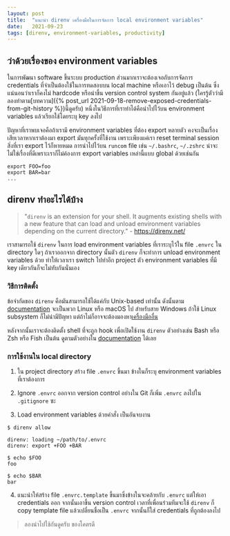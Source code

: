 ```yaml
---
layout: post
title:  "แนะนำ direnv เครื่องมือในการจัดการ local environment variables"
date:   2021-09-23
tags: [direnv, environment-variables, productivity]
---
```


## ว่าด้วยเรื่องของ environment variables

ในการพัฒนา software ขึ้นระบบ production ส่วนมากเราจะต้องเจอกับการจัดการ credentials ที่จำเป็นต้องใช้ในการทดสอบบน local machine หรือเอาไว้ debug เป็นต้น ซึ่งแน่นอนว่าเราก็คงไม่ hardcode หรือนำขึ้น version control system กันอยู่แล้ว (ใครรู้ตัวว่ามีลองทำตาม[บทความ]({% post_url 2021-09-18-remove-exposed-credentials-from-git-history %})นี้ดูครับ) หนึ่งในวิธีการที่เราทำได้คือนำไปไว้บน environment variables แล้วเรียกใช้โดยระบุ key ลงไป  

ปัญหาที่เราพบเจอคือถ้าเรามี environment variables ที่ต้อง export หลายตัว คงจะเป็นเรื่องเสียเวลาหากเราต้องมา export มันทุกครั้งที่ใช้งาน เพราะเพียงแค่เรา reset terminal session สิ่งที่เรา export ไว้ก็หายหมด การนำไปไว้บน `runcom` file เช่น `~/.bashrc`, `~/.zshrc` น่าจะไม่ใช่เรื่องที่ดีเพราะเราก็ไม่ค้องการ export variables เหล่านี้แบบ global ด้วยเช่นกัน  

```shell
export FOO=foo
export BAR=bar
...
```

## direnv ทำอะไรได้บ้าง
> "`direnv` is an extension for your shell. It augments existing shells with a new feature that can load and unload environment variables depending on the current directory." - <https://direnv.net/>

เราสามารถใช้ `direnv` ในการ load environment variables ที่เราระบุไว้ใน file `.envrc` ใน directory ใดๆ ถ้าเราออกจาก directory นั้นตัว `direnv` ก็จะทำการ unload environment variables ด้วย ทำให้เวลาเรา switch ไปทำอีก project ตัว environment variables ที่มี key เดียวกันก็จะไม่ทับกันนั่นเอง

### วิธีการติดตั้ง
ข้อจำกัดของ `direnv` คือมันสามารถใช้ได้แค่กับ Unix-based เท่านั้น ดังนั้นตาม [documentation](https://direnv.net/docs/installation.html) จะเป็นพวก Linux หรือ macOS ไป สำหรับสาย Windows ถ้าใช้ Linux subsystem ก็ไม่น่ามีปัญหา แต่ถ้าไม่ก็อาจจะต้องมองหา[เครื่องมืออื่น](https://direnv.net/#related-projects)  

หลังจากนั้นเราจะต้องติดตั้ง shell ที่จะถูก hook เพื่อเปิดใช้งาน `direnv` ตัวอย่างเช่น Bash หรือ Zsh หรือ Fish เป็นต้น ดูตามตัวอย่างใน [documentation](https://direnv.net/docs/hook.html) ได้เลย

### การใช้งานใน local directory
1. ใน project directory สร้าง file `.envrc` ขึ้นมา ข้างในก็ระบุ environment variables ที่เราต้องการ

<script src="https://gist.github.com/raksit31667/38c1cb622cedf8314554921bf4d6941a.js"></script>

2. Ignore `.envrc` ออกจาก version control อย่างใน Git ก็เพิ่ม `.envrc` ลงไปใน `.gitignore` ซะ

3. Load environment variables ด้วยคำสั่ง เป็นอันจบงาน

```shell
$ direnv allow

direnv: loading ~/path/to/.envrc                                                                                                                                                                 
direnv: export +FOO +BAR

$ echo $FOO
foo

$ echo $BAR
bar
```

4. แนะนำให้สร้าง file `.envrc.template` ขึ้นมาซึ่งข้างในจะคล้ายกับ `.envrc` แต่ให้เอา credentials ออก จากนั้นเอาขึ้น version control เวลาที่เพื่อนร่วมทีมจะใช้ `direnv` ก็ copy template file แล้วเปลี่ยนชื่อเป็น `.envrc` จากนั้นก็ใส่ credentials ที่ถูกต้องลงไป

> ลองนำไปใช้กันดูครับ ของโคตรดี




